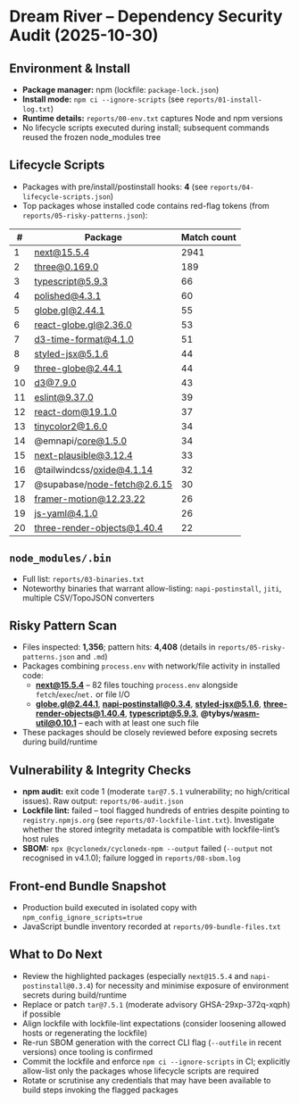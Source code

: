# Dream River – Dependency Security Audit (2025-10-30)

## Environment & Install
- **Package manager:** npm (lockfile: `package-lock.json`)
- **Install mode:** `npm ci --ignore-scripts` (see `reports/01-install-log.txt`)
- **Runtime details:** `reports/00-env.txt` captures Node and npm versions
- No lifecycle scripts executed during install; subsequent commands reused the frozen node_modules tree

## Lifecycle Scripts
- Packages with pre/install/postinstall hooks: **4** (see `reports/04-lifecycle-scripts.json`)
- Top packages whose installed code contains red-flag tokens (from `reports/05-risky-patterns.json`):

| # | Package | Match count |
| - | - | - |
| 1 | next@15.5.4 | 2941 |
| 2 | three@0.169.0 | 189 |
| 3 | typescript@5.9.3 | 66 |
| 4 | polished@4.3.1 | 60 |
| 5 | globe.gl@2.44.1 | 55 |
| 6 | react-globe.gl@2.36.0 | 53 |
| 7 | d3-time-format@4.1.0 | 51 |
| 8 | styled-jsx@5.1.6 | 44 |
| 9 | three-globe@2.44.1 | 44 |
|10 | d3@7.9.0 | 43 |
|11 | eslint@9.37.0 | 39 |
|12 | react-dom@19.1.0 | 37 |
|13 | tinycolor2@1.6.0 | 34 |
|14 | @emnapi/core@1.5.0 | 34 |
|15 | next-plausible@3.12.4 | 33 |
|16 | @tailwindcss/oxide@4.1.14 | 32 |
|17 | @supabase/node-fetch@2.6.15 | 30 |
|18 | framer-motion@12.23.22 | 26 |
|19 | js-yaml@4.1.0 | 26 |
|20 | three-render-objects@1.40.4 | 22 |

## `node_modules/.bin`
- Full list: `reports/03-binaries.txt`
- Noteworthy binaries that warrant allow-listing: `napi-postinstall`, `jiti`, multiple CSV/TopoJSON converters

## Risky Pattern Scan
- Files inspected: **1,356**; pattern hits: **4,408** (details in `reports/05-risky-patterns.json` and `.md`)
- Packages combining `process.env` with network/file activity in installed code:
  - **next@15.5.4** – 82 files touching `process.env` alongside `fetch`/`exec`/`net.` or file I/O
  - **globe.gl@2.44.1**, **napi-postinstall@0.3.4**, **styled-jsx@5.1.6**, **three-render-objects@1.40.4**, **typescript@5.9.3**, **@tybys/wasm-util@0.10.1** – each with at least one such file
- These packages should be closely reviewed before exposing secrets during build/runtime

## Vulnerability & Integrity Checks
- **npm audit:** exit code 1 (moderate `tar@7.5.1` vulnerability; no high/critical issues). Raw output: `reports/06-audit.json`
- **Lockfile lint:** failed – tool flagged hundreds of entries despite pointing to `registry.npmjs.org` (see `reports/07-lockfile-lint.txt`). Investigate whether the stored integrity metadata is compatible with lockfile-lint’s host rules
- **SBOM:** `npx @cyclonedx/cyclonedx-npm --output` failed (`--output` not recognised in v4.1.0); failure logged in `reports/08-sbom.log`

## Front-end Bundle Snapshot
- Production build executed in isolated copy with `npm_config_ignore_scripts=true`
- JavaScript bundle inventory recorded at `reports/09-bundle-files.txt`

## What to Do Next
- Review the highlighted packages (especially `next@15.5.4` and `napi-postinstall@0.3.4`) for necessity and minimise exposure of environment secrets during build/runtime
- Replace or patch `tar@7.5.1` (moderate advisory GHSA-29xp-372q-xqph) if possible
- Align lockfile with lockfile-lint expectations (consider loosening allowed hosts or regenerating the lockfile)
- Re-run SBOM generation with the correct CLI flag (`--outfile` in recent versions) once tooling is confirmed
- Commit the lockfile and enforce `npm ci --ignore-scripts` in CI; explicitly allow-list only the packages whose lifecycle scripts are required
- Rotate or scrutinise any credentials that may have been available to build steps invoking the flagged packages




